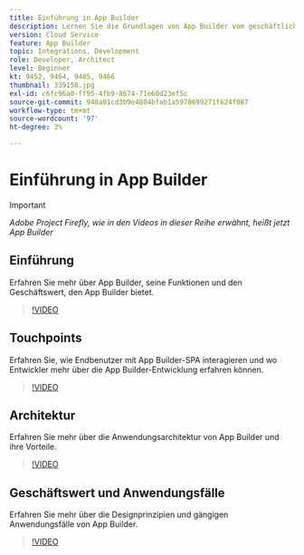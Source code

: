 ```yaml
---
title: Einführung in App Builder
description: Lernen Sie die Grundlagen von App Builder vom geschäftlichen Nutzen bis zur Architektur kennen.
version: Cloud Service
feature: App Builder
topic: Integrations, Development
role: Developer, Architect
level: Beginner
kt: 9452, 9464, 9465, 9466
thumbnail: 339158.jpg
exl-id: c6fc96a0-ff95-4fb9-8674-71e60d23ef5c
source-git-commit: 940a01cd3b9e4804bfab1a5970699271f624f087
workflow-type: tm+mt
source-wordcount: '97'
ht-degree: 3%

---
```


# Einführung in App Builder

>[!IMPORTANT]
>
> _Adobe Project Firefly, wie in den Videos in dieser Reihe erwähnt, heißt jetzt App Builder_

## Einführung

Erfahren Sie mehr über App Builder, seine Funktionen und den Geschäftswert, den App Builder bietet.

>[!VIDEO](https://video.tv.adobe.com/v/339158/?quality=12&learn=on)

## Touchpoints

Erfahren Sie, wie Endbenutzer mit App Builder-SPA interagieren und wo Entwickler mehr über die App Builder-Entwicklung erfahren können.

>[!VIDEO](https://video.tv.adobe.com/v/339159/?quality=12&learn=on)

## Architektur

Erfahren Sie mehr über die Anwendungsarchitektur von App Builder und ihre Vorteile.

>[!VIDEO](https://video.tv.adobe.com/v/339160/?quality=12&learn=on)

## Geschäftswert und Anwendungsfälle

Erfahren Sie mehr über die Designprinzipien und gängigen Anwendungsfälle von App Builder.

>[!VIDEO](https://video.tv.adobe.com/v/339161/?quality=12&learn=on)
